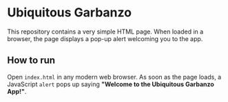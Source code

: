 # Ubiquitous Garbanzo

This repository contains a very simple HTML page. When loaded in a browser, the page displays a pop-up alert welcoming you to the app.

## How to run

Open `index.html` in any modern web browser. As soon as the page loads, a JavaScript `alert` pops up saying **"Welcome to the Ubiquitous Garbanzo App!"**.
